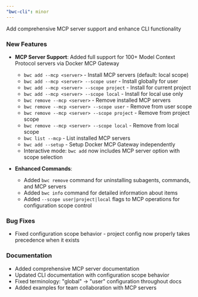 ```yaml
---
"bwc-cli": minor
---
```


Add comprehensive MCP server support and enhance CLI functionality

### New Features
- **MCP Server Support**: Added full support for 100+ Model Context Protocol servers via Docker MCP Gateway
  - `bwc add --mcp <server>` - Install MCP servers (default: local scope)
  - `bwc add --mcp <server> --scope user` - Install globally for user
  - `bwc add --mcp <server> --scope project` - Install for current project
  - `bwc add --mcp <server> --scope local` - Install for local use only
  - `bwc remove --mcp <server>` - Remove installed MCP servers
  - `bwc remove --mcp <server> --scope user` - Remove from user scope
  - `bwc remove --mcp <server> --scope project` - Remove from project scope
  - `bwc remove --mcp <server> --scope local` - Remove from local scope
  - `bwc list --mcp` - List installed MCP servers
  - `bwc add --setup` - Setup Docker MCP Gateway independently
  - Interactive mode: `bwc add` now includes MCP server option with scope selection

- **Enhanced Commands**:
  - Added `bwc remove` command for uninstalling subagents, commands, and MCP servers
  - Added `bwc info` command for detailed information about items
  - Added `--scope user|project|local` flags to MCP operations for configuration scope control

### Bug Fixes
- Fixed configuration scope behavior - project config now properly takes precedence when it exists

### Documentation
- Added comprehensive MCP server documentation
- Updated CLI documentation with configuration scope behavior
- Fixed terminology: "global" → "user" configuration throughout docs
- Added examples for team collaboration with MCP servers